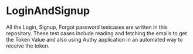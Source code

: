# LoginAndSignup
All the Login, Signup, Forgot password testcases are written in this repository. These test cases include reading and fetching the emails to get the Token Value and also using Authy application in an automated way to receive the token. 
